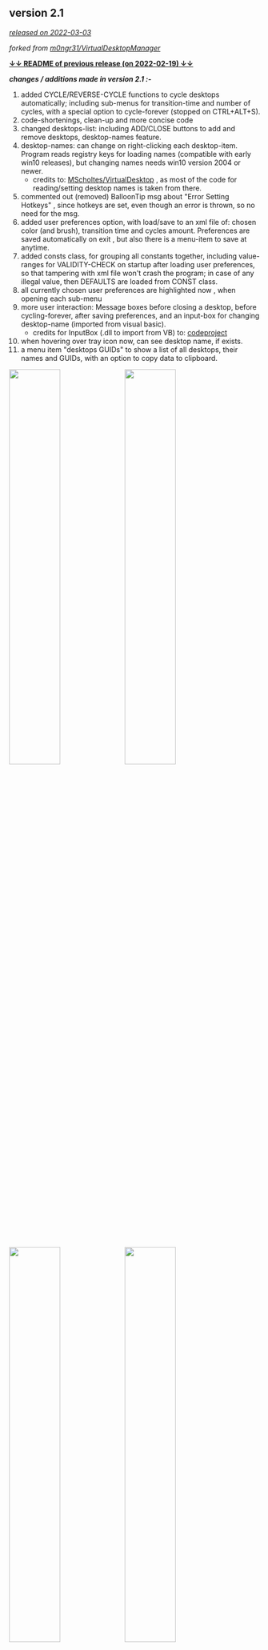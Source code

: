 ## version 2.1 ##
<u>_released on 2022-03-03_</u>

_forked from [m0ngr31/VirtualDesktopManager](https://github.com/m0ngr31/VirtualDesktopManager "")_

[__↓↓ README of previous release (on 2022-02-19) ↓↓__](#a-modified-version-19)



___changes / additions made in version 2.1 :-___

1. added CYCLE/REVERSE-CYCLE functions to cycle desktops automatically; including sub-menus for transition-time and number of cycles, with a special option to cycle-forever (stopped on CTRL+ALT+S).
2. code-shortenings, clean-up and more concise code
3. changed desktops-list: including ADD/CLOSE buttons to add and remove desktops, desktop-names feature.
4. desktop-names: can change on right-clicking each desktop-item. Program reads registry keys for loading names (compatible with early win10 releases), but changing names needs win10 version 2004 or newer.
	+ credits to:  [MScholtes/VirtualDesktop](https://github.com/MScholtes/VirtualDesktop "") , as most of the code for reading/setting desktop names is taken from there.
5. commented out (removed) BalloonTip msg about "Error Setting Hotkeys" , since hotkeys are set, even though an error is thrown, so no need for the msg.
6. added user preferences option, with load/save to an xml file of: chosen color (and brush), transition time and cycles amount. Preferences are saved automatically on exit , but also there is a menu-item to save at anytime.
7. added consts class, for grouping all constants together, including value-ranges for VALIDITY-CHECK on startup after loading user preferences, so that tampering with xml file won't crash the program; in case of any illegal value, then DEFAULTS are loaded from CONST class.
8. all currently chosen user preferences are highlighted now , when opening each sub-menu
9. more user interaction: Message boxes before closing a desktop, before cycling-forever, after saving preferences, and an input-box for changing desktop-name (imported from visual basic).
	+ credits for InputBox (.dll to import from VB) to:  [codeproject](https://www.codeproject.com/articles/32573/exposing-vb-inputbox-dialog-to-c-code "")
10. when hovering over tray icon now, can see desktop name, if exists.
11. a menu item "desktops GUIDs" to show a list of all desktops, their names and GUIDs, with an option to copy data to clipboard.
 
 
<img src="https://user-images.githubusercontent.com/48130426/156536171-2fa37465-09cf-4cd7-9ffe-a33b99ee5bc7.png" width=45% height=45%> <img src="https://user-images.githubusercontent.com/48130426/156536178-7c366275-22b7-44e3-ac9e-da2db925e810.png" width=45% height=45%> <img src="https://user-images.githubusercontent.com/48130426/156536180-ec773f0f-13e3-4afa-84f6-8625a72066e6.png" width=45% height=45%> <img src="https://user-images.githubusercontent.com/48130426/156536183-cd512d37-0361-4c66-8809-e7ac373e32c0.png" width=45% height=45%> <img src="https://user-images.githubusercontent.com/48130426/156536185-1a0f0ec8-189c-4af8-b273-2b7f71b4dec0.png" width=45% height=45%>



------------------------------------------------------------

### a modified version 1.9 ###
<u>_released on 2022-02-19_</u>

_forked from [m0ngr31/VirtualDesktopManager](https://github.com/m0ngr31/VirtualDesktopManager "")_

[__↓ original repo. README (as of 2022-02-19) ↓__](#-original-readme-)


___changes / additions made in this modification:-___

1. changes to tray icon visibility / appearance: background colors, font size (bigger), and more visible numbers; Because of these changes, tray-icon was restricted back to 1-9 desktops only, and after the 9th desktop a "+" sign will appear instead (no crashing)
2. clean-up of Resources folder of unused icons
3. added a function on LEFT-mouse click on tray icon >> move to next desktop (by numerical order), and if holding SHIFT along with click >> move to previous desktop
4. added two context-menu items: NEXT , PREVIOUS that do the above functionalities in (3.)
5. added desktops'-list sub-menu: to go to each desktop by a single click on its number
6. added (Desktop Number) shown when mouse-hovering over tray icon (useful when more than 9 desktops)
7. added colors' palette (~ 14 options) to choose from to change tray-icon's background color, or make it transparent.


<img src="https://user-images.githubusercontent.com/48130426/154814650-32d65f4c-b4b0-45a1-8d98-b31df779d4fb.png" width=45% height=45%> <img src="https://user-images.githubusercontent.com/48130426/154814667-1013a978-b1e7-47da-97c4-b349f1145f48.png" width=45% height=45%> <img src="https://user-images.githubusercontent.com/48130426/154814673-8701f934-b859-4e3f-ac6d-445acac9a47b.png" width=45% height=45%>

------------------------------------------------------------

### ↓ original README ↓ ###

VirtualDesktopManager
======
About
------------------------
This program was made for people who are using Windows 10's built-in Virtual Desktops, but who don't like the default key-binding, don't like how you can't cycle through your desktops (If you are on your last one you don't want to hotkey over to the first one 8 times), and don't like not knowing what desktop # they are on.

Install
------------------------
There is no installation. Just download the .zip from the Releases, extract it and then run VirtualDesktopManager.exe.

You can use Task Scheduler to make it launch when you login so you don't have to launch it manually every reboot.

Usage
------------------------

You can continue to use the default hotkey to change desktops (Ctrl+Win+Left/Right), but you won't get any of the benefit of the program except knowing which desktop you are on. 

I have added a listener to the hotkey of Ctrl+Alt+Left/Right. With this hotkey, you can cycle through your virtual desktops. If this hotkey doesn't work on your system (Intel utility already uses it), you can open up the settings and select the alternate hotkey (Shift+Alt+Left/Right).

As of v1.5.0, you are no longer limited to 9 desktops. The icon will automatically update up to 999 desktops (can you handle that many?).


Limitations
------------------------
 * <s>Due to not wanting to make lots of tray icons, this program only supports up to 9 virtual desktops (it will crash if you go above that).</s>
 * If you try switch between desktops too quickly, windows on different desktops will try to gain focus (you'll see what I mean when you try it out).
 * It needs more testing to see how well it will handle suspend/hibernation events.
 * You will need to relaunch the program if explorer.exe crashes.
 * <s>Hotkeys are statically coded in, so if you want to configure them, you'll have to modify the source.</s>
 * <s>It doesn't handle it very well when you add or create virtual desktops while it's running. You'll need to relaunch it.</s>

I'm trying to work on these issues, but if you have a solution, just throw in a PR and I'll take a look.
